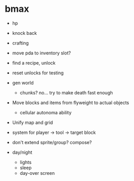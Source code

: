 # bmax

* hp
* knock back
* crafting
* move pda to inventory slot?
* find a recipe, unlock
* reset unlocks for testing

* gen world
  * chunks? no... try to make death fast enough

* Move blocks and items from flyweight to actual objects
  * cellular autonoma ability
* Unify map and grid
* system for player -> tool -> target block
* don't extend sprite/group? compose?

* day/night
  * lights
  * sleep
  * day-over screen
